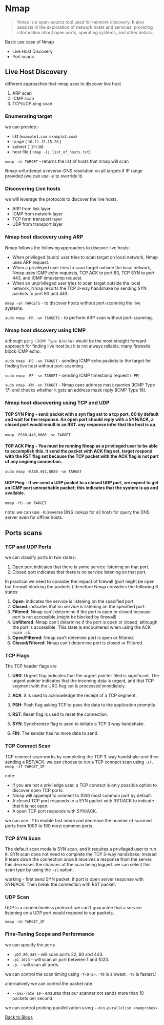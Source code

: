 
# Nmap 

> Nmap is a open-source tool used for network discovery. It also asssists in the exploration of network hosts and services, providing information obout open ports, operating systems, and other details.

Basic use case of Nmap
* Live Host Discovery
* Port scans

## Live Host Discovery
different approaches that nmap uses to discover live host
1. ARP scan
2. ICMP scan
3. TCP/UDP ping scan

### Enumerating target
we can provide:-
* list (`example1.com example2.com`)
* range ( `10.11.12.15-20` ) 
* subnet (` IP/30`)
* host file ( `nmap -iL list_of_hosts.txt`)

`nmap -sL TARGET` - returns the list of hosts that nmap will scan 

Nmap will attempt a reverse-DNS resolution on all targets if IP range provided (we can use `-n` to override it)

### Discovering Live hosts
we will leverage the protocols to discover the live hosts.
* ARP from link layer
* ICMP from network layer
* TCP form transport layer
* UDP from transport layer

### Nmap host discovery using ARP
Nmap follows the following approaches to discover live hosts:
* When privileged (sudo) user tries to scan target on local network, Nmap uses ARP request.
* When a privileged user tries to scan target outside the local network, Nmap uses ICMP echo requests, TCP ACK to port 80, TCP SYN to port 443, and ICMP timestamp request.
* When an unprivileged user tries to scan target outside the local network, Nmap resorts the TCP 3-way handshake by sending SYN packets to port 80 and 443.

`nmap -sn TARGETS` - to discover hosts without port-scanning the live systems.

`sudo nmap -PR -sn TARGETS` - to perform ARP scan without port-scanning.

### Nmap host discovery using ICMP 
although `ping (ICMP Type 8/echo)` would be the most straight forward approach for finding live host but it is not always reliable. many firewalls block ICMP echo.

`sudo nmap -PE -sn TARGET` - sending ICMP echo packets to the target for finding live host without port-scanning.

`sudo nmap -PP -sn TARGET` - sending ICMP timestamp request (`-PP`)

`sudo nmap -PM -sn TARGET` - Nmap uses address mask queries (ICMP Type 17) and checks whether it gets an address mask reply (ICMP Type 18).

### Nmap host discovering using TCP and UDP 

#### TCP SYN Ping - send packet with a syn flag set to a tcp port, 80 by default and wait for the response. An open port should reply with a SYN/ACK, a closed port would result in an RST. any response infer that the host is up. 

`nmap -PS80,443,8080 -sn TARGET`

#### TCP ACK Ping - You must be running Nmap as a privileged user to be able to accomplish this. It send the packet with ACK flag set. target respond with the RST flag set because the TCP packet with the ACK flag is not part of any ongoing connection.

`sudo nmap -PA80,443,8080 -sn TARGET`

#### UDP Ping - If we send a UDP packet to a closed UDP port, we expect to get an ICMP port unreachable packet; this indicates that the system is up and available.

`nmap -PU -sn TARGET` 

note: we can use `-R`:(reverse DNS lookup for all host) for query the DNS server even for offline hosts.


## Ports scans

### TCP and UDP Ports

we can classify ports in two states:
1. Open port indicates that there is some service listening on that port.
2. Closed port indicates that there is no service listening on that port.

In practical we need to consider the impact of firewall (port might be open but firewall blocking the packets.)
therefore Nmap considers the following 6 states:
1. **Open**: indicates the service is listening on the specified port
2. **Closed**: indicates that no service is listening on the specified port.
3. **Filtered**: Nmap can't determine if the port is open or closed because port is not accessible.(might be blocked by firewall)
4. **Unfiltered**: Nmap can't determine if the port is open or closed, although the port is accessible. This state is encountered when using the ACK scan `-sA`.
5. **Open/Filtered**: Nmap can't detemine port is open or filtered.
6. **Closed/Filtered**: Nmap can't determine port is closed or Filtered.

### TCP Flags

The TCP header flags are

1. **URG**: Urgent flag indicates that the urgent pointer filed is significant. The urgent pointer indicates that the incoming data is urgent, and that TCP segment with the URG flag set is processed immidiately.

1. **ACK**: it is used to acknowledge the receipt of a TCP segment.

1. **PSH**: Push flag asking TCP to pass the data to the application promptly.

1. **RST**: Reset flag is used to reset the connection.

1. **SYN**: Synchronize flag is used to initiate a TCP 3-way handshake.

1. **FIN**: The sender has no more data to send.

### TCP Connect Scan

TCP connect scan works by completing the TCP 3-way handshake and then sending a RST/ACK. we can choose to run a TCP connect scan using `-sT`.
`nmap -sT TARGET_IP`

note:
* if you are not a priviledge user, a TCP connect is only possible option to discover open TCP ports.
* Nmap will appempt to connect to 1000 most common port by default.
* A closed TCP port responds to a SYN packet with RST/ACK to indicate that it is not open.
* A open TCP port responds with SYN/ACK.

we can use `-F` to enable fast mode and decrease the number of scanned ports from 1000 to 100 most common ports.

### TCP SYN Scan

The default scan mode is SYN scan, and it requires a privileged user to run it. SYN scan does not need to complete the TCP 3-way handshake; instead it tears down the connection once it receives a response from the server. this decreases the chances of the scan being logged. we can select this scan type by using the `-sS` option.


working - first send SYN packet. if port is open server response with SYN/ACK. Then break the connection with RST packet.

### UDP Scan

UDP is a connectionless protocol. we can't guarantee that a service listening on a UDP port would respond to our packets.

`nmap -sU TARGET_IP`

### Fine-Tuning Scope and Performance

we can specify the ports
* `-p22,80,443` - will scan ports 22, 80 and 443.
* `-p1-1023` - will scan all port between 1 and 1023.
* `-p-` - will scan all ports.

we can control the scan timing using `-T<0-5>`. `-T0` is slowest. `-T5` is fastest.1

alternatively we can control the packet rate
* `--max-rate 10` - ensures that our scanner not sends more than 10 packets per second.

we can control probing parallelization using `--min-parallelism <numprobes>`.


[Back to Blogs](./blog.md)